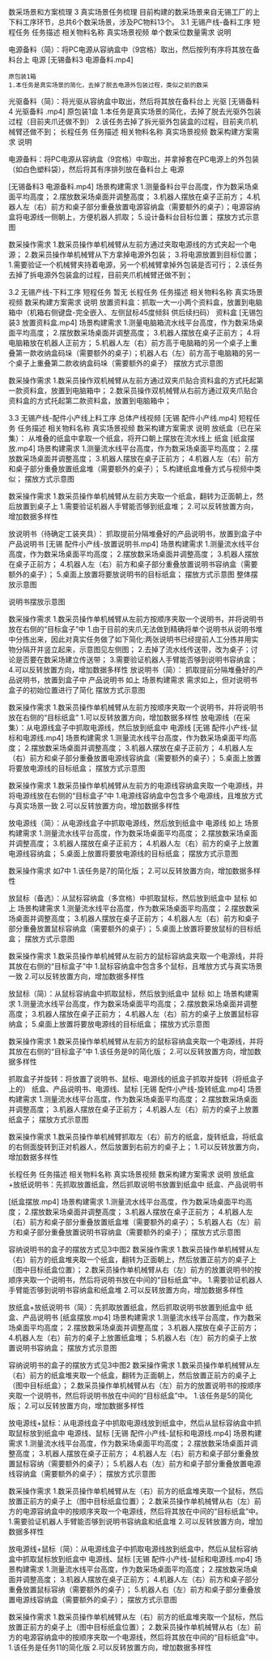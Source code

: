 数采场景和方案梳理
3 真实场景任务梳理
目前构建的数采场景来自无锡工厂的上下料工序环节，总共6个数采场景，涉及PC物料13个。
3.1 无锡产线-备料工序
短程任务
任务描述
	相关物料名称
	真实场景视频	单个数采位数量需求	说明

电源备料（简）：将PC电源从容纳盒中（9宫格）取出，然后按列有序将其放在备料台上	电源
	[无锡备料3 电源备料.mp4]

	原包装1箱
	1.本任务是真实场景的简化，去掉了脱去电源外包装过程，类似之前的数采
光驱备料（简）：将光驱从容纳盒中取出，然后将其放在备料台上	光驱	[无锡备料4 光驱备料 .mp4]	原包装1盒
	1.本任务是真实场景的简化，去掉了脱去光驱外包装过程（目前夹爪还做不到）
2.该任务去掉了拆光驱外包装盒的过程，目前夹爪机械臂还做不到；
长程任务
任务描述
	相关物料名称
	真实场景视频	数采构建方案需求
	说明

电源备料：将PC电源从容纳盒（9宫格）中取出，并拿掉套在PC电源上的外包装（如白色塑料袋），然后将其有序排列放在备料台上	电源
	
[无锡备料3 电源备料.mp4]
	场景构建需求
1.测量备料台平台高度，作为数采场桌面平均高度；
2.摆放数采场桌面并调整高度；
3.机器人摆放在桌子正前方；
4.机器人左（右）前方和桌子部分重叠放置电源容纳盒（需要额外的桌子）；电源容纳盒将电源线一侧朝上，方便机器人抓取；
5.设计备料台目标位置；
摆放方式示意图

数采操作需求
1.数采员操作单机械臂从左前方通过夹取电源线的方式夹起一个电源；
2.数采员操作单机械臂从下方拿掉电源外包装；
3.将电源放置到目标位置；	1.需要验证一个机械臂夹持着电源，另一个机械臂拿掉外包装是否可行；
2.该任务去掉了拆电源外包装盒的过程，目前夹爪机械臂还做不到；

3.2 无锡产线-下料工序
短程任务
暂无
长程任务
任务描述
	相关物料名称
	真实场景视频	数采构建方案需求
	说明
放置资料盒：抓取一大一小两个资料盒，放置到电脑箱中（机箱右侧键盘-完全嵌入、左侧鼠标45度倾斜 供后续扫码）
	资料盒
	[无锡包装3 放置资料盒.mp4]
	场景构建需求
1.测量电脑箱流水线平台高度，作为数采场桌面平均高度；
2.摆放数采场桌面并调整高度；
3.机器人摆放在桌子正前方；
4.将电脑箱放在机器人正前方；
5.机器人左（右）前方高于电脑箱的另一个桌子上重叠第一款收纳盒码垛（需要额外的桌子）；机器人右（左）前方高于电脑箱的另一个桌子上重叠第二款收纳盒码垛（需要额外的桌子）
摆放方式示意图

数采操作需求
1.数采员操作双机械臂从左前方通过双夹爪贴合资料盒的方式托起第一款资料盒，放置到电脑箱中；
2.数采员操作双机械臂从右前方通过双夹爪贴合资料盒的方式托起第二款资料盒，放置到电脑箱中；	
				
3.3 无锡产线-配件小产线上料工序
总体产线视频
[无锡 配件小产线.mp4]
短程任务
任务描述
	相关物料名称
	真实场景视频	数采构建方案需求
	说明
放纸盒（已在采集）：
从堆叠的纸盒中拿取一个纸盒，将开口朝上摆放在流水线上
	纸盒
	[纸盒摆放.mp4]
	场景构建需求
1.测量流水线平台高度，作为数采场桌面平均高度；
2.摆放数采场桌面并调整高度；
3.机器人摆放在桌子正前方；
4.机器人左（右）前方和桌子部分重叠放置纸盒堆（需要额外的桌子）；
5.构建纸盒堆叠方式与视频中类似；
摆放方式示意图

数采操作需求
1.数采员操作单机械臂从左前方夹取一个纸盒，翻转为正面朝上，然后放置到桌子上	1.需要验证机器人手臂能否够到纸盒堆；
2.可以反转放置方向，增加数据多样性

放说明书（待确定工装夹具）：
抓取提前分隔堆叠好的产品说明书，放置到盒子中
	产品说明书
	[无锡 配件小产线-放置说明书.mp4]
	场景构建需求
1.测量流水线平台高度，作为数采场桌面平均高度；
2.摆放数采场桌面并调整高度；
3.机器人摆放在桌子正前方；
4.机器人左（右）前方和桌子部分重叠放置说明书容纳盒（需要额外的桌子）；
5.桌面上放置将要放说明书的目标纸盒；
摆放方式示意图
整体摆放示意图

说明书摆放示意图

数采操作需求
1.数采员操作单机械臂从左前方按顺序夹取一个说明书，并将说明书放在右侧的“目标盒子”中
	1.由于目前的夹爪无法做到精确将单个说明书从说明书堆中分拣出来，因此对真实任务做了如下简化:两张说明书已经提前人工分拣并用实物分隔开并竖立起来，示意图见左侧图；
2.去掉了流水线传送带，改为桌子；讨论是否要在数采场建立传送带；
3.需要验证机器人手臂能否够到说明书容纳盒；
4.可以反转放置方向，增加数据多样性
放说明书（简）：
抓取提前分隔堆叠好的产品说明书，放置到盒子中	产品说明书
	如上	场景构建需求
需求如上，但对说明书盒子的初始位置进行了简化
摆放方式示意图

数采操作需求
1.数采员操作单机械臂从左前方按顺序夹取一个说明书，并将说明书放在右侧的“目标纸盒”	1.可以反转放置方向，增加数据多样性
放电源线（在采集）：从电源线盒子中抓取电源线，然后放到纸盒中
	电源线
	[无锡 配件小产线-鼠标和电源线.mp4]
	场景构建需求
1.测量流水线平台高度，作为数采场桌面平均高度；
2.摆放数采场桌面并调整高度；
3.机器人摆放在桌子正前方；
4.机器人左（右）前方和桌子部分重叠放置电源线容纳盒（需要额外的桌子）；
5.桌面上放置将要放电源线的目标纸盒；
摆放方式示意图

数采操作需求
1.数采员操作单机械臂从左前方的电源线容纳盒夹取一个电源线，并将电源线放在右侧的“目标盒子”中	1.电源线容纳盒中包含多个电源线，且堆放方式与真实场景一致
2.可以反转放置方向，增加数据多样性

放电源线（简）：从电源线盒子中抓取电源线，然后放到纸盒中
	电源线
	如上
	场景构建需求
1.测量流水线平台高度，作为数采场桌面平均高度；
2.摆放数采场桌面并调整高度；
3.机器人摆放在桌子正前方；
4.机器人左（右）前方的桌子上放置电源线容纳盒；
5.桌面上放置将要放电源线的目标纸盒；
摆放方式示意图

数采操作需求
如7中	1.该任务是7的简化版；
2.可以反转放置方向，增加数据多样性

放鼠标（备选）：从鼠标容纳盒（多宫格）中抓取鼠标，然后放到纸盒中
	鼠标	如上	场景构建需求
1.测量流水线平台高度，作为数采场桌面平均高度；
2.摆放数采场桌面并调整高度；
3.机器人摆放在桌子正前方；
4.机器人左（右）前方和桌子部分重叠放置鼠标容纳盒（需要额外的桌子）；
5.桌面上放置将要放鼠标的目标纸盒；
摆放方式示意图

数采操作需求
1.数采员操作单机械臂从左前方的鼠标容纳盒夹取一个电源线，并将其放在右侧的“目标盒子”中	1.鼠标容纳盒中包含多个鼠标，且堆放方式与真实场景一致
2.可以反转放置方向，增加数据多样性

放鼠标（简）：从鼠标容纳盒中抓取鼠标，然后放到纸盒中
	鼠标
	如上
	场景构建需求
1.测量流水线平台高度，作为数采场桌面平均高度；
2.摆放数采场桌面并调整高度；
3.机器人摆放在桌子正前方；
4.机器人左（右）前方的桌子上放置鼠标容纳盒；
5.桌面上放置将要放电源线的目标纸盒；
摆放方式示意图

数采操作需求
1.数采员操作单机械臂从左前方的鼠标容纳盒夹取一个电源线，并将其放在右侧的“目标盒子”中	1.该任务是9的简化版；
2.可以反转放置方向，增加数据多样性

抓取盒子并旋转：将放置了说明书、鼠标、电源线的纸盒子抓取并旋转（将纸盒子上的）
	纸盒、产品说明书、电源线、鼠标
	[无锡 配件小产线-旋转纸盒.mp4]
	场景构建需求
1.测量流水线平台高度，作为数采场桌面平均高度；
2.摆放数采场桌面并调整高度；
3.机器人摆放在桌子正前方；
4.机器人左（右）前方的桌子上放置纸盒子；
摆放方式示意图

数采操作需求
1.数采员操作单机械臂抓取左（右）前方的纸盒，旋转纸盒，将纸盒的右侧面旋转到正对机器人，然后放置到右前方的桌子上； 	1.可以反转放置方向，增加数据多样性

				
长程任务
任务描述
	相关物料名称
	真实场景视频	数采构建方案需求
	说明
放纸盒+放纸说明书：先抓取放置纸盒，然后抓取说明书放置到纸盒中
	纸盒、产品说明书
	
[纸盒摆放.mp4]
	场景构建需求
1.测量流水线平台高度，作为数采场桌面平均高度；
2.摆放数采场桌面并调整高度；
3.机器人摆放在桌子正前方；
4.机器人左（右）前方和桌子部分重叠放置纸盒堆（需要额外的桌子）；
5.机器人右（左）前方和桌子部分重叠放置说明书容纳盒（需要额外的桌子）；
摆放方式示意图

容纳说明书的盒子的摆放方式见3中图2
数采操作需求
1.数采员操作单机械臂从左（右）前方的纸盒堆夹取一个纸盒，翻转为正面朝上，然后放置正前方的桌子上（图中目标纸盒位置）；
2.数采员操作单机械臂从右（左）前方的放置说明书的按顺序夹取一个说明书，然后将说明书放在中间的“目标纸盒”中。	1.需要验证机器人手臂能否够到说明书容纳盒和纸盒堆
2.可以反转放置方向，增加数据多样性

放纸盒+放纸说明书（简）：先抓取放置纸盒，然后抓取说明书放置到纸盒中
	纸盒、产品说明书
	[纸盒摆放.mp4]
	场景构建需求
1.测量流水线平台高度，作为数采场桌面平均高度；
2.摆放数采场桌面并调整高度；
3.机器人摆放在桌子正前方；
4.机器人左（右）前方的桌子上放置纸盒堆；
5.机器人右（左）前方的桌子上放置说明书容纳盒；
摆放方式示意图

容纳说明书的盒子的摆放方式见3中图2
数采操作需求
1.数采员操作单机械臂从左（右）前方的纸盒堆夹取一个纸盒，翻转为正面朝上，然后放置正前方的桌子上（图中目标纸盒）；
2.数采员操作单机械臂从右（左）前方的放置说明书的按顺序夹取一个说明书，然后将说明书放在中间的“目标纸盒”中。	1.该任务是5的简化版；
2.可以反转放置方向，增加数据多样性

放电源线+鼠标：从电源线盒子中抓取电源线放到纸盒中，然后从鼠标容纳盒中抓取鼠标放到纸盒中
	电源线、鼠标
	[无锡 配件小产线-鼠标和电源线.mp4]
	场景构建需求
1.测量流水线平台高度，作为数采场桌面平均高度；
2.摆放数采场桌面并调整高度；
3.机器人摆放在桌子正前方；
4.机器人左（右）前方和桌子部分重叠放置鼠标容纳（需要额外的桌子）；
5.机器人右（左）前方和桌子部分重叠放置电源线容纳盒（需要额外的桌子）；
摆放方式示意图

数采操作需求
1.数采员操作单机械臂从左（右）前方的纸盒堆夹取一个鼠标，然后放置正前方的桌子上（图中目标纸盒位置）；
2.数采员操作单机械臂从右（左）前方的电源容纳盒中的按顺序夹取一个电源线，然后将其放在中间的“目标纸盒”中。	1.需要验证机器人手臂能否够到说明书容纳盒和纸盒堆
2.可以反转放置方向，增加数据多样性

放电源线+鼠标（简）：从电源线盒子中抓取电源线放到纸盒中，然后从鼠标容纳盒中抓取鼠标放到纸盒中
	电源线、鼠标
	[无锡 配件小产线-鼠标和电源线.mp4]
	场景构建需求
1.测量流水线平台高度，作为数采场桌面平均高度；
2.摆放数采场桌面并调整高度；
3.机器人摆放在桌子正前方；
4.机器人左（右）前方和桌子部分重叠放置鼠标容纳（需要额外的桌子）；
5.机器人右（左）前方和桌子部分重叠放置电源线容纳盒（需要额外的桌子）；
摆放方式示意图

数采操作需求
1.数采员操作单机械臂从左（右）前方的纸盒堆夹取一个鼠标，然后放置正前方的桌子上（图中目标纸盒位置）；
2.数采员操作单机械臂从右（左）前方的电源容纳盒中的按顺序夹取一个电源线，然后将其放在中间的“目标纸盒”中。	1.该任务是任务11的简化版
2.可以反转放置方向，增加数据多样性

